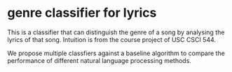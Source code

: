 # genre classifier for lyrics

This is a classifier that can distinguish the genre of a song by analysing the lyrics of that song. Intuition is from the course project of USC CSCI 544.

We propose multiple classfiers against a baseline algorithm to compare the performance of different natural language processing methods. 